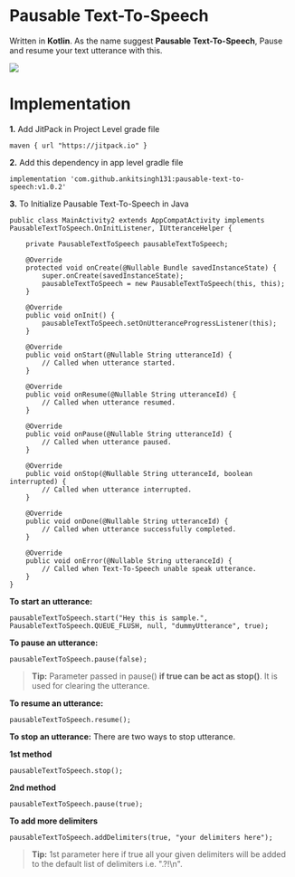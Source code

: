 # Pausable Text-To-Speech

Written in **Kotlin**. As the name suggest **Pausable Text-To-Speech**, Pause and resume your text utterance with this.

[![](https://jitpack.io/v/ankitsingh131/pausable-text-to-speech.svg)](https://jitpack.io/#ankitsingh131/pausable-text-to-speech)

# Implementation

**1.** Add JitPack in Project Level grade file

```
maven { url "https://jitpack.io" }
```

**2.** Add this dependency in app level gradle file
```
implementation 'com.github.ankitsingh131:pausable-text-to-speech:v1.0.2'
```

**3.** To Initialize Pausable Text-To-Speech in Java

```
public class MainActivity2 extends AppCompatActivity implements PausableTextToSpeech.OnInitListener, IUtteranceHelper {

    private PausableTextToSpeech pausableTextToSpeech;

    @Override
    protected void onCreate(@Nullable Bundle savedInstanceState) {
        super.onCreate(savedInstanceState);
        pausableTextToSpeech = new PausableTextToSpeech(this, this);
    }

    @Override
    public void onInit() {
        pausableTextToSpeech.setOnUtteranceProgressListener(this);
    }

    @Override
    public void onStart(@Nullable String utteranceId) {
        // Called when utterance started.
    }

    @Override
    public void onResume(@Nullable String utteranceId) {
        // Called when utterance resumed.
    }

    @Override
    public void onPause(@Nullable String utteranceId) {
        // Called when utterance paused.
    }

    @Override
    public void onStop(@Nullable String utteranceId, boolean interrupted) {
        // Called when utterance interrupted.
    }

    @Override
    public void onDone(@Nullable String utteranceId) {
        // Called when utterance successfully completed.
    }

    @Override
    public void onError(@Nullable String utteranceId) {
        // Called when Text-To-Speech unable speak utterance.
    }
}
```

**To start an utterance:**
```
pausableTextToSpeech.start("Hey this is sample.", PausableTextToSpeech.QUEUE_FLUSH, null, "dummyUtterance", true);
```
**To pause an utterance:**
```
pausableTextToSpeech.pause(false);
```
> **Tip:** Parameter passed in pause() **if true can be act as stop()**. It is used for clearing the utterance.

**To resume an utterance:**
```
pausableTextToSpeech.resume();
```
**To stop an utterance:** There are two ways to stop utterance.

**1st method**
```
pausableTextToSpeech.stop();
```
**2nd method**
```
pausableTextToSpeech.pause(true);
```

**To add more delimiters**
```
pausableTextToSpeech.addDelimiters(true, "your delimiters here");
```
> **Tip:** 1st parameter here if true all your given delimiters will be added to the default list of delimiters i.e. ".?!\n".